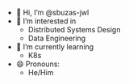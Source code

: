 - 👋 Hi, I’m @sbuzas-jwl
- 👀 I’m interested in 
  - Distributed Systems Design
  - Data Engineering
- 🌱 I’m currently learning 
  -  K8s
- 😄 Pronouns: 
  - He/Him
